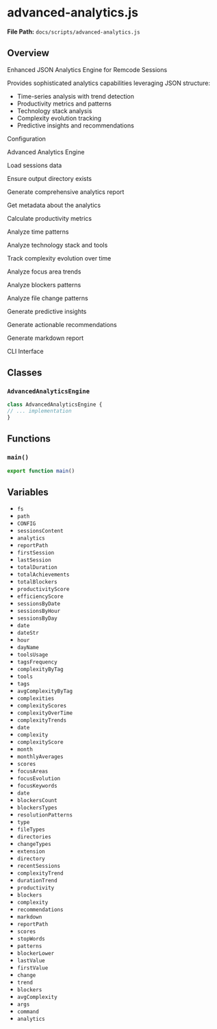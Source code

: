 # advanced-analytics.js

**File Path:** `docs/scripts/advanced-analytics.js`

## Overview

Enhanced JSON Analytics Engine for Remcode Sessions

Provides sophisticated analytics capabilities leveraging JSON structure:
- Time-series analysis with trend detection
- Productivity metrics and patterns
- Technology stack analysis
- Complexity evolution tracking
- Predictive insights and recommendations

Configuration

Advanced Analytics Engine

Load sessions data

Ensure output directory exists

Generate comprehensive analytics report

Get metadata about the analytics

Calculate productivity metrics

Analyze time patterns

Analyze technology stack and tools

Track complexity evolution over time

Analyze focus area trends

Analyze blockers patterns

Analyze file change patterns

Generate predictive insights

Generate actionable recommendations

Generate markdown report

CLI Interface

## Classes

### `AdvancedAnalyticsEngine`

```typescript
class AdvancedAnalyticsEngine {
// ... implementation
}
```

## Functions

### `main()`

```typescript
export function main()
```

## Variables

- `fs`
- `path`
- `CONFIG`
- `sessionsContent`
- `analytics`
- `reportPath`
- `firstSession`
- `lastSession`
- `totalDuration`
- `totalAchievements`
- `totalBlockers`
- `productivityScore`
- `efficiencyScore`
- `sessionsByDate`
- `sessionsByHour`
- `sessionsByDay`
- `date`
- `dateStr`
- `hour`
- `dayName`
- `toolsUsage`
- `tagsFrequency`
- `complexityByTag`
- `tools`
- `tags`
- `avgComplexityByTag`
- `complexities`
- `complexityScores`
- `complexityOverTime`
- `complexityTrends`
- `date`
- `complexity`
- `complexityScore`
- `month`
- `monthlyAverages`
- `scores`
- `focusAreas`
- `focusEvolution`
- `focusKeywords`
- `date`
- `blockersCount`
- `blockersTypes`
- `resolutionPatterns`
- `type`
- `fileTypes`
- `directories`
- `changeTypes`
- `extension`
- `directory`
- `recentSessions`
- `complexityTrend`
- `durationTrend`
- `productivity`
- `blockers`
- `complexity`
- `recommendations`
- `markdown`
- `reportPath`
- `scores`
- `stopWords`
- `patterns`
- `blockerLower`
- `lastValue`
- `firstValue`
- `change`
- `trend`
- `blockers`
- `avgComplexity`
- `args`
- `command`
- `analytics`

